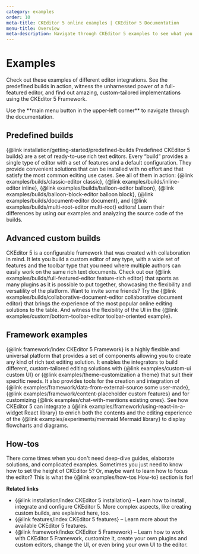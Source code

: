 ```yaml
---
category: examples
order: 10
meta-title: CKEditor 5 online examples | CKEditor 5 Documentation
menu-title: Overview
meta-description: Navigate through CKEditor 5 examples to see what you can create using this rich text editing framework.
---
```


# Examples

Check out these examples of different editor integrations. See the predefined builds in action, witness the unharnessed power of a full-featured editor, and find out amazing, custom-tailored implementations using the CKEditor&nbsp;5 Framework.

<span class="navigation-hint_mobile">
<info-box>
	Use the **main menu button in the upper-left corner** to navigate through the documentation.
</info-box>
</span>

## Predefined builds

{@link installation/getting-started/predefined-builds Predefined CKEditor&nbsp;5 builds} are a set of ready-to-use rich text editors. Every “build” provides a single type of editor with a set of features and a default configuration. They provide convenient solutions that can be installed with no effort and that satisfy the most common editing use cases. See all of them in action: {@link examples/builds/classic-editor classic}, {@link examples/builds/inline-editor inline}, {@link examples/builds/balloon-editor balloon}, {@link examples/builds/balloon-block-editor balloon block}, {@link examples/builds/document-editor document}, and {@link examples/builds/multi-root-editor multi-root} editors! Learn their differences by using our examples and analyzing the source code of the builds.

## Advanced custom builds

CKEditor&nbsp;5 is a configurable framework that was created with collaboration in mind. It lets you build a custom editor of any type, with a wide set of features and the toolbar type that you need where multiple authors can easily work on the same rich text documents. Check out our {@link examples/builds/full-featured-editor feature-rich editor} that sports as many plugins as it is possible to put together, showcasing the flexibility and versatility of the platform. Want to invite some friends? Try the {@link examples/builds/collaborative-document-editor collaborative document editor} that brings the experience of the most popular online editing solutions to the table. And witness the flexibility of the UI in the {@link examples/custom/bottom-toolbar-editor toolbar-oriented example}.

## Framework examples

{@link framework/index CKEditor&nbsp;5 Framework} is a highly flexible and universal platform that provides a set of components allowing you to create any kind of rich text editing solution. It enables the integrators to build different, custom-tailored editing solutions with {@link examples/custom-ui custom UI} or {@link examples/theme-customization a theme} that suit their specific needs. It also provides tools for the creation and integration of {@link examples/framework/data-from-external-source some user-made}, {@link examples/framework/content-placeholder custom features} and for customizing {@link examples/chat-with-mentions existing ones}. See how CKEditor 5 can integrate a {@link examples/framework/using-react-in-a-widget React library} to enrich both the contents and the editing experience of the {@link examples/experiments/mermaid Mermaid library} to display flowcharts and diagrams.

<!-- ## Experimental solutions -->

## How-tos

There come times when you don't need deep-dive guides, elaborate solutions, and complicated examples. Sometimes you just need to know how to set the height of CKEditor&nbsp;5? Or, maybe want to learn how to focus the editor? This is what the {@link examples/how-tos How-to} section is for!


**Related links**

 * {@link installation/index CKEditor&nbsp;5 installation} &ndash; Learn how to install, integrate and configure CKEditor&nbsp;5. More complex aspects, like creating custom builds, are explained here, too.
 * {@link features/index CKEditor&nbsp;5 features} &ndash; Learn more about the available CKEditor&nbsp;5 features.
 * {@link framework/index CKEditor&nbsp;5 Framework} &ndash; Learn how to work with CKEditor&nbsp;5 Framework, customize it, create your own plugins and custom editors, change the UI, or even bring your own UI to the editor.

